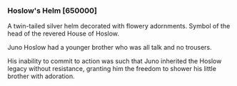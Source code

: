 ### Hoslow's Helm [650000]

A twin-tailed silver helm decorated with flowery adornments. Symbol of the head of the revered House of Hoslow.

Juno Hoslow had a younger brother who was all talk and no trousers.

His inability to commit to action was such that Juno inherited the Hoslow legacy without resistance, granting him the freedom to shower his little brother with adoration.